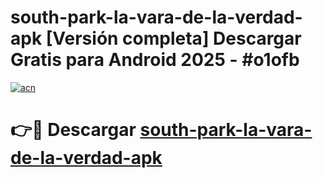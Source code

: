 # south-park-la-vara-de-la-verdad-apk  [Versión completa] Descargar Gratis para Android 2025 - #o1ofb

[![acn](https://github.com/user-attachments/assets/0f9c940e-d8b0-45ae-aac7-cd30a18b3e1c)](https://apps.freeplayer.one?title=south-park-la-vara-de-la-verdad-apk&ref=9F)

# 👉🔴 Descargar [south-park-la-vara-de-la-verdad-apk](https://apps.freeplayer.one?title=south-park-la-vara-de-la-verdad-apk&ref=9F)